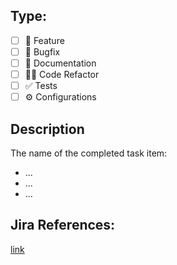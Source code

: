 ## Type:
- [ ] 🍕 Feature
- [ ] 🐛 Bugfix
- [ ] 📝 Documentation
- [ ] 🧑‍💻 Code Refactor
- [ ] ✅ Tests
- [ ] ⚙️ Configurations

## Description
The name of the completed task item:

- ...
- ...
- ...

## Jira References:
[link](https://letsg1titteam.atlassian.net/)
